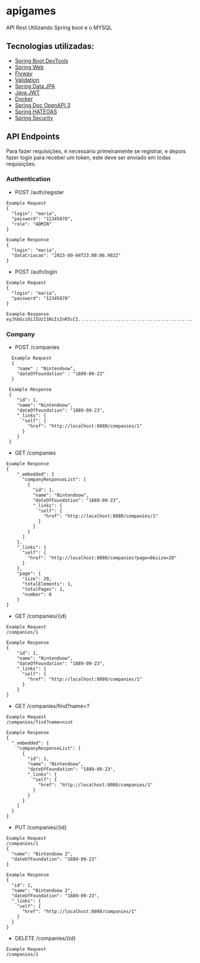# apigames
API Rest Utilizando Spring boot e o MYSQL

## Tecnologias utilizadas:
* [Spring Boot DevTools](https://docs.spring.io/spring-boot/docs/3.0.2/reference/htmlsingle/#using.devtools)
* [Spring Web](https://docs.spring.io/spring-boot/docs/3.0.2/reference/htmlsingle/#web)
* [Flyway](https://flywaydb.org/)
* [Validation](https://docs.spring.io/spring-boot/docs/3.0.2/reference/htmlsingle/#io.validation)
* [Spring Data JPA](https://docs.spring.io/spring-boot/docs/3.0.2/reference/htmlsingle/#data.sql.jpa-and-spring-data)
* [Java JWT](https://github.com/auth0/java-jwt)
* [Docker](https://www.docker.com/)
* [Spring Doc OpenAPI 3](https://springdoc.org/)
* [Spring HATEOAS](https://spring.io/projects/spring-hateoas)
* [Spring Security](https://spring.io/projects/spring-security)

## API Endpoints
Para fazer requisições, é necessário primeiramente se registrar, e depois fazer login para receber um token, este deve ser enviado em todas requisições.
### Authentication
- POST /auth/register
```
Example Request
{
  "login": "maria",
  "password": "12345678",
  "role": "ADMIN"
}
```
```
Example Response
{
  "login": "maria",
  "dataCriacao": "2023-09-04T23:08:06.982Z"
}
```
- POST /auth/login
```
Example Request
{
  "login": "maria",
  "password": "12345678"
}
```
```
Example Response
eyJhbGciOiJIUzI1NiIsInR5cCI.............................................
```
### Company 
- POST /companies
```
  Example Request
  {
    "name" : "Nintendoow",
    "dateOfFoundation" : "1889-09-23"
  }
```
```
 Example Response
 {
    "id": 1,
    "name": "Nintendoow",
    "dateOfFoundation": "1889-09-23",
    "_links": {
      "self": {
        "href": "http://localhost:8080/companies/1"
      }
    }
 }
```
- GET /companies
```
Example Response
{
    "_embedded": {
      "companyResponseList": [
        {
          "id": 1,
          "name": "Nintendoow",
          "dateOfFoundation": "1889-09-23",
          "_links": {
            "self": {
              "href": "http://localhost:8080/companies/1"
            }
          }
        }
      ]
    },
    "_links": {
      "self": {
        "href": "http://localhost:8080/companies?page=0&size=20"
      }
    },
    "page": {
      "size": 20,
      "totalElements": 1,
      "totalPages": 1,
      "number": 0
    }
}
```

- GET /companies/{id}
```
Example Request
/companies/1
```
```
Example Response
{
    "id": 1,
    "name": "Nintendoow",
    "dateOfFoundation": "1889-09-23",
    "_links": {
      "self": {
        "href": "http://localhost:8080/companies/1"
      }
    }
}

```
- GET /companies/find?name=?
```
Example Request
/companies/find?name=nint
```
```
Example Response
{
  "_embedded": {
    "companyResponseList": [
      {
        "id": 1,
        "name": "Nintendoow",
        "dateOfFoundation": "1889-09-23",
        "_links": {
          "self": {
            "href": "http://localhost:8080/companies/1"
          }
        }
      }
    ]
  }
}  
```
- PUT /companies/{id}
```
Example Request
/companies/1
{
  "name": "Nintendoow 2",
  "dateOfFoundation": "1889-09-23"
}

```
```
Example Response
{
  "id": 1,
  "name": "Nintendoow 2",
  "dateOfFoundation": "1889-09-23",
  "_links": {
    "self": {
      "href": "http://localhost:8080/companies/1"
    }
  }
}
```
- DELETE /companies/{id}
```
Example Request
/companies/1
```
